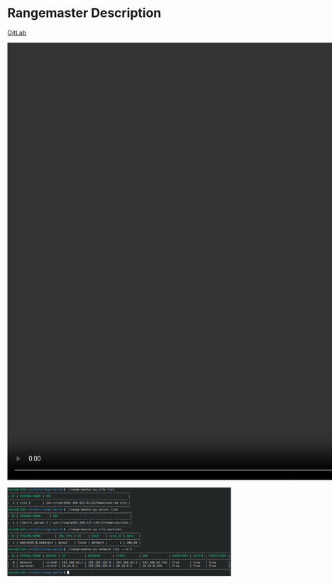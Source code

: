 # Rangemaster Description

<a href='https://gitlab.com/cyberatuc/range-master'>GitLab</a>
 
 
 <video width='1032' height='986' autoplay>
   <source src="videos/range_master_demo_deploy.mp4" type="video/mp4">
   Your browser does not support the video tag.
 </video>

![Rangemaster command example](/images/range_master_demo.png "Rangemaster command example")
